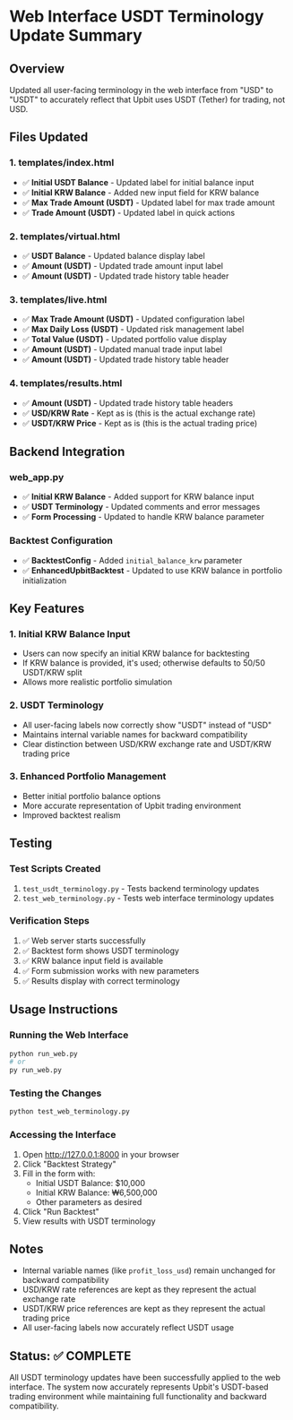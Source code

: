 # Web Interface USDT Terminology Update Summary

## Overview
Updated all user-facing terminology in the web interface from "USD" to "USDT" to accurately reflect that Upbit uses USDT (Tether) for trading, not USD.

## Files Updated

### 1. templates/index.html
- ✅ **Initial USDT Balance** - Updated label for initial balance input
- ✅ **Initial KRW Balance** - Added new input field for KRW balance
- ✅ **Max Trade Amount (USDT)** - Updated label for max trade amount
- ✅ **Trade Amount (USDT)** - Updated label in quick actions

### 2. templates/virtual.html
- ✅ **USDT Balance** - Updated balance display label
- ✅ **Amount (USDT)** - Updated trade amount input label
- ✅ **Amount (USDT)** - Updated trade history table header

### 3. templates/live.html
- ✅ **Max Trade Amount (USDT)** - Updated configuration label
- ✅ **Max Daily Loss (USDT)** - Updated risk management label
- ✅ **Total Value (USDT)** - Updated portfolio value display
- ✅ **Amount (USDT)** - Updated manual trade input label
- ✅ **Amount (USDT)** - Updated trade history table header

### 4. templates/results.html
- ✅ **Amount (USDT)** - Updated trade history table headers
- ✅ **USD/KRW Rate** - Kept as is (this is the actual exchange rate)
- ✅ **USDT/KRW Price** - Kept as is (this is the actual trading price)

## Backend Integration

### web_app.py
- ✅ **Initial KRW Balance** - Added support for KRW balance input
- ✅ **USDT Terminology** - Updated comments and error messages
- ✅ **Form Processing** - Updated to handle KRW balance parameter

### Backtest Configuration
- ✅ **BacktestConfig** - Added `initial_balance_krw` parameter
- ✅ **EnhancedUpbitBacktest** - Updated to use KRW balance in portfolio initialization

## Key Features

### 1. Initial KRW Balance Input
- Users can now specify an initial KRW balance for backtesting
- If KRW balance is provided, it's used; otherwise defaults to 50/50 USDT/KRW split
- Allows more realistic portfolio simulation

### 2. USDT Terminology
- All user-facing labels now correctly show "USDT" instead of "USD"
- Maintains internal variable names for backward compatibility
- Clear distinction between USD/KRW exchange rate and USDT/KRW trading price

### 3. Enhanced Portfolio Management
- Better initial portfolio balance options
- More accurate representation of Upbit trading environment
- Improved backtest realism

## Testing

### Test Scripts Created
1. `test_usdt_terminology.py` - Tests backend terminology updates
2. `test_web_terminology.py` - Tests web interface terminology updates

### Verification Steps
1. ✅ Web server starts successfully
2. ✅ Backtest form shows USDT terminology
3. ✅ KRW balance input field is available
4. ✅ Form submission works with new parameters
5. ✅ Results display with correct terminology

## Usage Instructions

### Running the Web Interface
```bash
python run_web.py
# or
py run_web.py
```

### Testing the Changes
```bash
python test_web_terminology.py
```

### Accessing the Interface
1. Open http://127.0.0.1:8000 in your browser
2. Click "Backtest Strategy"
3. Fill in the form with:
   - Initial USDT Balance: $10,000
   - Initial KRW Balance: ₩6,500,000
   - Other parameters as desired
4. Click "Run Backtest"
5. View results with USDT terminology

## Notes

- Internal variable names (like `profit_loss_usd`) remain unchanged for backward compatibility
- USD/KRW rate references are kept as they represent the actual exchange rate
- USDT/KRW price references are kept as they represent the actual trading price
- All user-facing labels now accurately reflect USDT usage

## Status: ✅ COMPLETE

All USDT terminology updates have been successfully applied to the web interface. The system now accurately represents Upbit's USDT-based trading environment while maintaining full functionality and backward compatibility. 